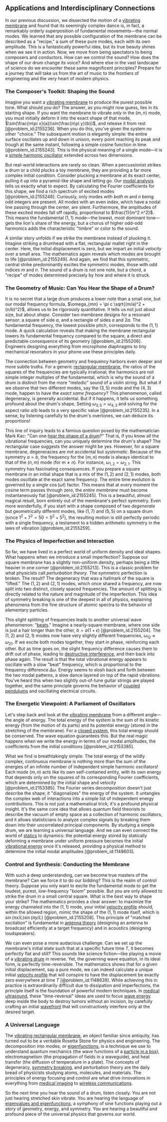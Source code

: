 ## Applications and Interdisciplinary Connections

In our previous discussion, we dissected the motion of a [vibrating membrane](@article_id:166590) and found that its seemingly complex dance is, in fact, a remarkably orderly superposition of fundamental movements—the normal modes. We learned that any possible configuration of the membrane can be described as a "recipe," a sum of these pure modes, each with its own amplitude. This is a fantastically powerful idea, but its true beauty shines when we see it in action. Now, we move from being spectators to being composers and conductors. How can we control the sound? How does the shape of our drum change its voice? And where else in the vast landscape of science do we encounter these same magnificent principles? Prepare for a journey that will take us from the art of music to the frontiers of engineering and the very heart of modern physics.

### The Composer's Toolkit: Shaping the Sound

Imagine you want a [vibrating membrane](@article_id:166590) to produce the purest possible tone. What should you do? The answer, as you might now guess, lies in its starting shape. If you want the membrane to vibrate *only* in the $(m, n)$ mode, you must initially deform it into the exact shape of that mode, $\sin(\frac{m\pi x}{a})\sin(\frac{n\pi y}{b})$, and release it from rest [@problem_id:2155236]. When you do this, you’ve given the system no other "choice." The subsequent motion is elegantly simple: the entire surface oscillates up and down in unison, every point reaching its peak and trough at the same instant, following a simple cosine function in time [@problem_id:2155243]. This is the physical meaning of a single mode—it is a [simple harmonic oscillator](@article_id:145270) extended across two dimensions.

But real-world interactions are rarely so clean. When a percussionist strikes a drum or a child plucks a toy membrane, they are providing a far more complex initial condition. Consider plucking a membrane at its exact center, pulling it up into a pyramid-like shape and letting go. Our [modal analysis](@article_id:163427) tells us exactly what to expect. By calculating the Fourier coefficients for this shape, we find a rich spectrum of excited modes [@problem_id:2155248]. Curiously, only modes with *both* $m$ and $n$ being odd integers are present. All modes with an even index, which have a nodal line passing through the center, are silent. Furthermore, the amplitudes of these excited modes fall off rapidly, proportional to $\frac{1}{m^2 n^2}$. This means the fundamental $(1,1)$ mode—the lowest, most dominant tone—gets the lion's share of the energy, but a chorus of higher odd-odd harmonics adds the characteristic "timbre" or color to the sound.

A similar story unfolds if we strike the membrane instead of plucking it. Imagine striking a drumhead with a flat, rectangular mallet right in the center. Here, the initial displacement is zero, but we impart an initial *velocity* over a small area. The mathematics again reveals which modes are brought to life [@problem_id:2155249]. And again, we find that this symmetric, central strike predominantly excites the symmetric modes, those with odd indices $m$ and $n$. The sound of a drum is not one note, but a chord, a "recipe" of modes determined precisely by how and where it is struck.

### The Geometry of Music: Can You Hear the Shape of a Drum?

It is no secret that a large drum produces a lower note than a small one, but our modal frequency formula, $\omega_{mn} = \pi c \sqrt{(m/a)^2 + (n/b)^2}$, allows us to be rigorously quantitative. It tells us not just about size, but about *shape*. Consider two membrane designs for a resonant sensor: a square of side $a$, and a rectangle of sides $a$ and $2a$. The fundamental frequency, the lowest possible pitch, corresponds to the $(1,1)$ mode. A quick calculation reveals that making the membrane rectangular lowers its fundamental frequency compared to the square, a direct and predictable consequence of its geometry [@problem_id:2155206]. Engineers designing everything from microphone diaphragms to tiny mechanical resonators in your phone use these principles daily.

The connection between geometry and frequency harbors even deeper and more subtle truths. For a generic [rectangular membrane](@article_id:185759), the ratios of the squares of the frequencies are typically irrational; the harmonics are not simple integer multiples of the fundamental, which is why the sound of a drum is distinct from the more "melodic" sound of a violin string. But what if we observe that two different modes, say the $(3,5)$ mode and the $(4,3)$ mode, happen to have the *exact same frequency*? This phenomenon, called degeneracy, is generally accidental. But if it happens, it tells us something profound about the drum's shape. Setting $\omega_{3,5} = \omega_{4,3}$ and solving for the aspect ratio $a/b$ leads to a very specific value [@problem_id:2155235]. In a sense, by listening carefully to the drum's overtones, we can deduce its proportions!

This line of inquiry leads to a famous question posed by the mathematician Mark Kac: "Can one [hear the shape of a drum](@article_id:186739)?" That is, if you know all the vibrational frequencies, can you uniquely determine the drum's shape? The rectangular case suggests the answer might be yes. However, for a square membrane, degeneracies are not accidental but *systematic*. Because of the symmetry $a=b$, the frequency for the $(m, n)$ mode is always identical to that of the $(n, m)$ mode (for $m \neq n$). For instance, $\omega_{1,2} = \omega_{2,1}$. This symmetry has fascinating consequences. If you prepare a square membrane in an initial shape that is a mix of the $(1,2)$ and $(2,1)$ modes, both modes oscillate at the exact same frequency. The entire time evolution is governed by a single $\cos(\omega t)$ factor. This means that at every moment the cosine term passes through zero, the *entire membrane* must become instantaneously flat [@problem_id:2155245]. This is a beautiful, almost magical result, born entirely out of the membrane's perfect symmetry. Even more wonderfully, if you start with a shape composed of two *degenerate* but geometrically different modes, like $(1,7)$ and $(5,5)$ on a square drum (since $1^2+7^2 = 50 = 5^2+5^2$), the resulting motion is still perfectly periodic with a single frequency, a testament to a hidden arithmetic symmetry in the laws of vibration [@problem_id:2155259].

### The Physics of Imperfection and Interaction

So far, we have lived in a perfect world of uniform density and ideal shapes. What happens when we introduce a small imperfection? Suppose our square membrane has a slightly non-uniform density, perhaps being a little heavier in one corner [@problem_id:2155213]. This is a classic problem for what physicists call *perturbation theory*. The symmetric perfection is broken. The result? The degeneracy that was a hallmark of the square is "lifted." The $(1,2)$ and $(2,1)$ modes, which once shared a frequency, are now split into two distinct, closely spaced frequencies. The amount of splitting is directly related to the nature and magnitude of the imperfection. This idea of symmetry breaking is one of the deepest in all of physics, explaining phenomena from the fine structure of atomic spectra to the behavior of elementary particles.

This slight splitting of frequencies leads to another universal wave phenomenon: "[beats](@article_id:191434)." Imagine a nearly-square membrane, where one side is just a hair longer than the other, $b = a(1+\epsilon)$ [@problem_id:2155204]. The $(1,2)$ and $(2,1)$ modes now have very slightly different frequencies, $\omega_{12} \approx \omega_{21}$. If we excite both modes together, they start in phase, reinforcing each other. But as time goes on, the slight frequency difference causes them to drift out of phase, leading to [destructive interference](@article_id:170472), and then back into phase again. The result is that the total vibrational energy appears to oscillate with a slow "beat" frequency, which is proportional to the frequency difference $\Delta \omega$. Energy seems to slosh back and forth between the two modal patterns, a slow dance layered on top of the rapid vibrations. You’ve heard this when two slightly out-of-tune guitar strings are played together, and the same principle governs the behavior of [coupled pendulums](@article_id:178085) and oscillating electrical circuits.

### The Energetic Viewpoint: A Parliament of Oscillators

Let's step back and look at the [vibrating membrane](@article_id:166590) from a different angle—the angle of energy. The total energy of the system is the sum of its kinetic energy (from the motion of its parts) and its potential energy (stored in the stretching of the membrane). For a [closed system](@article_id:139071), this total energy should be conserved. The wave equation guarantees this. But the real magic happens when we write the energy in terms of our modal amplitudes, the coefficients from the initial conditions [@problem_id:2153385].

What we find is breathtakingly simple. The total energy of the wildly complex, continuous membrane is nothing more than the sum of the energies of an infinite number of independent simple harmonic oscillators! Each mode $(m, n)$ acts like its own self-contained entity, with its own energy that depends only on the squares of its corresponding Fourier coefficients, which are determined by the initial shape and velocity [@problem_id:2153385]. The Fourier series decomposition doesn't just describe the shape; it "diagonalizes" the energy of the system. It untangles the complex web of interactions into a simple list of independent energy contributions. This is not just a mathematical trick; it's a profound physical insight. It's the same core idea that allows quantum field theorists to describe the vacuum of empty space as a collection of harmonic oscillators, and it allows statisticians to analyze complex signals by breaking them down into their uncorrelated principal components. By studying a simple drum, we are learning a universal language. And we can even connect the world of [statics](@article_id:164776) to dynamics: the potential energy stored by statically deforming a membrane under uniform pressure becomes the initial [vibrational energy](@article_id:157415) once it's released, providing a physical method to determine the initial modal amplitudes [@problem_id:1148603].

### Control and Synthesis: Conducting the Membrane

With such a deep understanding, can we become true masters of the membrane? Can we force it to do our bidding? This is the realm of control theory. Suppose you only want to excite the fundamental mode to get the loudest, purest, low-frequency "boom" possible. But you are only allowed to strike the drum in a small central square. What is the best way to shape your strike? The mathematics provides a clear answer: to maximize the energy channeled into the $(1,1)$ mode, your initial [velocity profile](@article_id:265910) should, within the allowed region, mimic the shape of the $(1,1)$ mode itself, which is $\sin(\pi x/L)\sin(\pi y/L)$ [@problem_id:2155208]. This principle of "matched excitation" is fundamental in [antenna theory](@article_id:265756) (designing an antenna to broadcast efficiently at a target frequency) and in acoustics (designing loudspeakers).

We can even pose a more audacious challenge. Can we set up the membrane's initial state such that at a specific future time $T$, it becomes perfectly flat and still? This sounds like science fiction—like playing a movie of a [vibrating drum](@article_id:176713) in reverse. Yet, the governing wave equation, in its ideal form, is perfectly time-reversible. The mathematics shows that for a given initial displacement, say a pure mode, we can indeed calculate a unique initial [velocity profile](@article_id:265910) that will conspire to have the displacement be exactly zero everywhere at time $T$ [@problem_id:1148639]. While achieving this in practice is extraordinarily difficult due to dissipation and imperfections, the principle itself is the foundation of powerful modern techniques. In [medical ultrasound](@article_id:269992), these "time-reversal" ideas are used to focus [wave energy](@article_id:164132) deep inside the body to destroy tumors without an incision, by carefully crafting an initial [wavefront](@article_id:197462) that will constructively interfere only at the desired target.

### A Universal Language

The [vibrating rectangular membrane](@article_id:171886), an object familiar since antiquity, has turned out to be a veritable Rosetta Stone for physics and engineering. The decomposition into modes, or [eigenfunctions](@article_id:154211), is a technique we use to understand quantum mechanics (the wave functions of a [particle in a box](@article_id:140446)), electromagnetism (the propagation of fields in a waveguide), and heat transfer (the diffusion of temperature in a plate). The concepts of degeneracy, [symmetry breaking](@article_id:142568), and perturbation theory are the daily bread of physicists studying atoms, molecules, and materials. The principles of energy focusing and control are what drive innovations in everything from [medical imaging](@article_id:269155) to [wireless communications](@article_id:265759).

So the next time you hear the sound of a drum, listen closely. You are not just hearing stretched skin vibrate. You are hearing the language of [eigenvalues and eigenfunctions](@article_id:167203), a symphony of sine functions playing out a story of geometry, energy, and symmetry. You are hearing a beautiful and profound piece of the universal physics that governs our world.